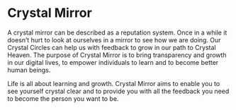 # Crystal Mirror

A crystal mirror can be described as a reputation system. Once in a while it doesn’t hurt to look at ourselves in a mirror to see how we are doing. Our Crystal Circles can help us with feedback to grow in our path to Crystal Heaven. The purpose of Crystal Mirror is to bring transparency and growth in our digital lives, to empower individuals to learn and to become better human beings. 

Life is all about learning and growth. Crystal Mirror aims to enable you to see yourself crystal clear and to provide you with all the feedback you need to become the person you want to be.  